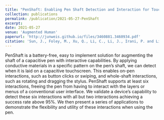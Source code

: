 ```yaml
---
title: "PenShaft: Enabling Pen Shaft Detection and Interaction for Touchscreens"
collection: publications
permalink: /publication/2021-05-27-PenShaft
excerpt:
date: 2021-05-27
venue: 'Augmented Human'
paperurl: 'http://junweis.github.io/files/3460881.3460934.pdf'
citation: 'Sun, J., Foley, M., Xu, Q., Li, C., Li, J., Irani, P. and Li, W., 2021, May. PenShaft: Enabling Pen Shaft Detection and Interaction for Touchscreens. In 12th Augmented Human International Conference (pp. 1-9).'
---
```

PenShaft is a battery-free, easy to implement solution for augmenting the shaft of a capacitive pen with interactive capabilities. By applying conductive materials in a specific pattern on the pen’s shaft, we can detect when it is laid on a capacitive touchscreen. This enables on-pen interactions, such as button clicks or swiping, and whole-shaft interactions, such as rotating and dragging the stylus. PenShaft supports at least six interactions, freeing the pen from having to interact with the layers or menus of a conventional user interface. We validate a device’s capability to detect these six interactions with all but two interactions achieving a success rate above 95%. We then present a series of applications to demonstrate the flexibility and utility of these interactions when using the pen.

<!-- lite-youtube custom element -->
<link rel="stylesheet" href="https://paulirish.github.io/lite-youtube-embed/src/lite-yt-embed.css" />
<script src="https://paulirish.github.io/lite-youtube-embed/src/lite-yt-embed.js"></script>

<lite-youtube videoid="uxP7cHiBeXY"></lite-youtube>
